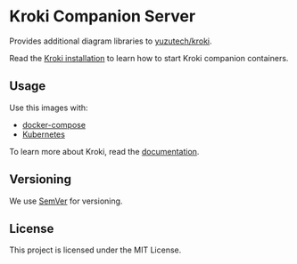 # Kroki Companion Server

Provides additional diagram libraries to [yuzutech/kroki](https://hub.docker.com/r/yuzutech/kroki).

Read the [Kroki installation](https://docs.kroki.io/kroki/setup/install/#_images) to learn how to start Kroki companion containers.

## Usage

Use this images with:
* [docker-compose](https://docs.kroki.io/kroki/setup/install/#_using_docker_compose)
* [Kubernetes](https://docs.kroki.io/kroki/setup/install/#_using_kubernetes)

To learn more about Kroki, read the [documentation](https://docs.kroki.io/).

## Versioning

We use [SemVer](https://semver.org/) for versioning.

## License

This project is licensed under the MIT License.
